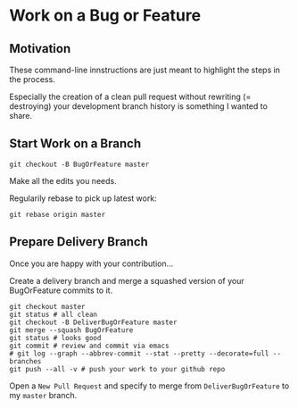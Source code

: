 Work on a Bug or Feature
====

Motivation
----

These command-line innstructions are just meant to highlight the steps in the process.

Especially the creation of a clean pull request without rewriting
(= destroying) your development branch history is something I wanted to share.

Start Work on a Branch
----

```
git checkout -B BugOrFeature master
```

Make all the edits you needs.

Regularily rebase to pick up latest work:

```
git rebase origin master
```

Prepare Delivery Branch
----

Once you are happy with your contribution...

Create a delivery branch and merge a squashed version of your BugOrFeature commits to it.

```
git checkout master
git status # all clean
git checkout -B DeliverBugOrFeature master
git merge --squash BugOrFeature
git status # looks good
git commit # review and commit via emacs
# git log --graph --abbrev-commit --stat --pretty --decorate=full --branches
git push --all -v # push your work to your github repo
```

Open a `New Pull Request` and specify to merge from `DeliverBugOrFeature` to my `master` branch.

